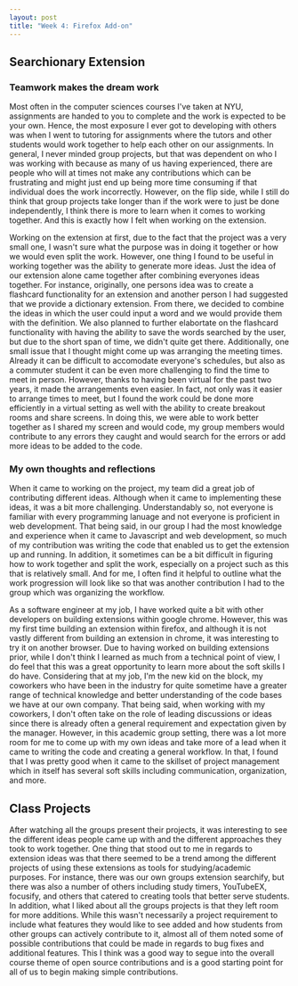 ```yaml
---
layout: post
title: "Week 4: Firefox Add-on"
---
```


## Searchionary Extension

### Teamwork makes the dream work

Most often in the computer sciences courses I've taken at NYU, assignments are handed to you to complete and the work is expected to be your own. Hence, the most exposure I ever got to developing with others was when I went to tutoring for assignments where the tutors and other students would work together to help each other on our assignments. In general, I never minded group projects, but that was dependent on who I was working with because as many of us having experienced, there are people who will at times not make any contributions which can be frustrating and might just end up being more time consuming if that individual does the work incorrectly. However, on the flip side, while I still do think that group projects take longer than if the work were to just be done independently, I think there is more to learn when it comes to working together. And this is exactly how I felt when working on the extension.

Working on the extension at first, due to the fact that the project was a very small one, I wasn't sure what the purpose was in doing it together or how we would even split the work. However, one thing I found to be useful in working together was the ability to generate more ideas. Just the idea of our extension alone came together after combining everyones ideas together. For instance, originally, one persons idea was to create a flashcard functionality for an extension and another person I had suggested that we provide a dictionary extension. From there, we decided to combine the ideas in which the user could input a word and we would provide them with the definition. We also planned to further elabortate on the flashcard functionality with having the ability to save the words searched by the user, but due to the short span of time, we didn't quite get there. Additionally, one small issue that I thought might come up was arranging the meeting times. Already it can be difficult to accomodate everyone's schedules, but also as a commuter student it can be even more challenging to find the time to meet in person. However, thanks to having been virtual for the past two years, it made the arrangements even easier. In fact, not only was it easier to arrange times to meet, but I found the work could be done more efficiently in a virtual setting as well with the ability to create breakout rooms and share screens. In doing this, we were able to work better together as I shared my screen and would code, my group members would contribute to any errors they caught and would search for the errors or add more ideas to be added to the code.

### My own thoughts and reflections

When it came to working on the project, my team did a great job of contributing different ideas. Although when it came to implementing these ideas, it was a bit more challenging. Understandably so, not everyone is familiar with every programming lanuage and not everyone is proficient in web development. That being said, in our group I had the most knowledge and experience when it came to Javascript and web development, so much of my contribution was writing the code that enabled us to get the extension up and running. In addition, it sometimes can be a bit difficult in figuring how to work together and split the work, especially on a project such as this that is relatively small. And for me, I often find it helpful to outline what the work progression will look like so that was another contribution I had to the group which was organizing the workflow.

As a software engineer at my job, I have worked quite a bit with other developers on building extensions within google chrome. However, this was my first time building an extension within firefox, and although it is not vastly different from building an extension in chrome, it was interesting to try it on another browser. Due to having worked on building extensions prior, while I don't think I learned as much from a technical point of view, I do feel that this was a great opportunity to learn more about the soft skills I do have. Considering that at my job, I'm the new kid on the block, my coworkers who have been in the industry for quite sometime have a greater range of technical knowledge and better understanding of the code bases we have at our own company. That being said, when working with my coworkers, I don't often take on the role of leading discussions or ideas since there is already often a general requirement and expectation given by the manager. However, in this academic group setting, there was a lot more room for me to come up with my own ideas and take more of a lead when it came to writing the code and creating a general workflow. In that, I found that I was pretty good when it came to the skillset of project management which in itself has several soft skills including communication, organization, and more.

## Class Projects

After watching all the groups present their projects, it was interesting to see the different ideas people came up with and the different approaches they took to work together. One thing that stood out to me in regards to extension ideas was that there seemed to be a trend among the different projects of using these extensions as tools for studying/academic purposes. For instance, there was our own groups extension searchify, but there was also a number of others including study timers, YouTubeEX, focusify, and others that catered to creating tools that better serve students. In addition, what I liked about all the groups projects is that they left room for more additions. While this wasn't necessarily a project requirement to include what features they would like to see added and how students from other groups can actively contribute to it, almost all of them noted some of possible contributions that could be made in regards to bug fixes and additional features. This I think was a good way to segue into the overall course theme of open source contributions and is a good starting point for all of us to begin making simple contributions. 